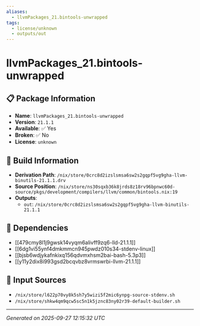 ```yaml
---
aliases:
  - llvmPackages_21.bintools-unwrapped
tags:
  - license/unknown
  - outputs/out
---
```


# llvmPackages_21.bintools-unwrapped

## 📋 Package Information

- **Name**: `llvmPackages_21.bintools-unwrapped`
- **Version**: `21.1.1`
- **Available**: ✅ Yes
- **Broken**: ✅ No
- **License**: `unknown`

## 🔧 Build Information

- **Derivation Path**: `/nix/store/0crc8d2izslsmsa6sw2s2gqpf5vg9gha-llvm-binutils-21.1.1.drv`
- **Source Position**: `/nix/store/ns30sqxb36k8jrds8z18rv96bpnwc60d-source/pkgs/development/compilers/llvm/common/bintools.nix:19`
- **Outputs**:
  - `out`:  `/nix/store/0crc8d2izslsmsa6sw2s2gqpf5vg9gha-llvm-binutils-21.1.1`

## 🔗 Dependencies

- [[479cmy8l1j9gwsk14vyqm6alivff9zq6-lld-21.1.1]]
- [[6dg1vi55ynf4dmkmmcn945pwdz010s34-stdenv-linux]]
- [[bjsb6wdjykafnkixq156qdvmxhsm2bai-bash-5.3p3]]
- [[y11y2dix8i993gsd2bcqvbz8vrmswrbi-llvm-21.1.1]]

## 📁 Input Sources

- `/nix/store/l622p70vy8k5sh7y5wizi5f2mic6ynpg-source-stdenv.sh`
- `/nix/store/shkw4qm9qcw5sc5n1k5jznc83ny02r39-default-builder.sh`

---
*Generated on 2025-09-27 12:15:32 UTC*
